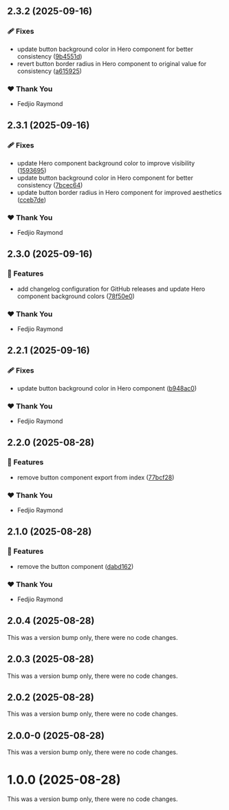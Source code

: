 ## 2.3.2 (2025-09-16)

### 🩹 Fixes

- update button background color in Hero component for better consistency ([9b4551d](https://github.com/Real-Music/react-monorepo/commit/9b4551d))
- revert button border radius in Hero component to original value for consistency ([a615925](https://github.com/Real-Music/react-monorepo/commit/a615925))

### ❤️ Thank You

- Fedjio Raymond

## 2.3.1 (2025-09-16)

### 🩹 Fixes

- update Hero component background color to improve visibility ([1593695](https://github.com/Real-Music/react-monorepo/commit/1593695))
- update button background color in Hero component for better consistency ([7bcec64](https://github.com/Real-Music/react-monorepo/commit/7bcec64))
- update button border radius in Hero component for improved aesthetics ([cceb7de](https://github.com/Real-Music/react-monorepo/commit/cceb7de))

### ❤️ Thank You

- Fedjio Raymond

## 2.3.0 (2025-09-16)

### 🚀 Features

- add changelog configuration for GitHub releases and update Hero component background colors ([78f50e0](https://github.com/Real-Music/react-monorepo/commit/78f50e0))

### ❤️ Thank You

- Fedjio Raymond

## 2.2.1 (2025-09-16)

### 🩹 Fixes

- update button background color in Hero component ([b948ac0](https://github.com/Real-Music/react-monorepo/commit/b948ac0))

### ❤️ Thank You

- Fedjio Raymond

## 2.2.0 (2025-08-28)

### 🚀 Features

- remove button component export from index ([77bcf28](https://github.com/Real-Music/react-monorepo/commit/77bcf28))

### ❤️ Thank You

- Fedjio Raymond

## 2.1.0 (2025-08-28)

### 🚀 Features

- remove the button component ([dabd162](https://github.com/Real-Music/react-monorepo/commit/dabd162))

### ❤️ Thank You

- Fedjio Raymond

## 2.0.4 (2025-08-28)

This was a version bump only, there were no code changes.

## 2.0.3 (2025-08-28)

This was a version bump only, there were no code changes.

## 2.0.2 (2025-08-28)

This was a version bump only, there were no code changes.

## 2.0.0-0 (2025-08-28)

This was a version bump only, there were no code changes.

# 1.0.0 (2025-08-28)

This was a version bump only, there were no code changes.